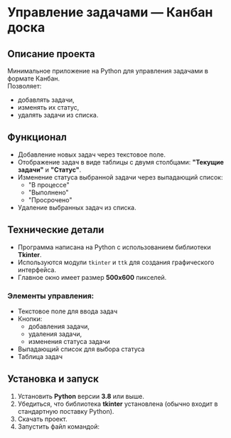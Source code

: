 # Управление задачами — Канбан доска

## Описание проекта
Минимальное приложение на Python для управления задачами в формате Канбан.  
Позволяет:
- добавлять задачи,
- изменять их статус,
- удалять задачи из списка.

## Функционал
- Добавление новых задач через текстовое поле.
- Отображение задач в виде таблицы с двумя столбцами: **"Текущие задачи"** и **"Статус"**.
- Изменение статуса выбранной задачи через выпадающий список:
  - "В процессе"
  - "Выполнено"
  - "Просрочено"
- Удаление выбранных задач из списка.

## Технические детали
- Программа написана на Python с использованием библиотеки **Tkinter**.
- Используются модули `tkinter` и `ttk` для создания графического интерфейса.
- Главное окно имеет размер **500x600** пикселей.

### Элементы управления:
- Текстовое поле для ввода задач
- Кнопки:
  - добавления задачи,
  - удаления задачи,
  - изменения статуса задачи
- Выпадающий список для выбора статуса
- Таблица задач

## Установка и запуск
1. Установить **Python** версии **3.8** или выше.
2. Убедиться, что библиотека **tkinter** установлена (обычно входит в стандартную поставку Python).
3. Скачать проект.
4. Запустить файл командой: